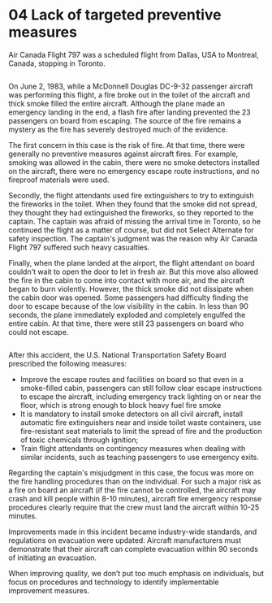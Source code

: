 # 04 Lack of targeted preventive measures

Air Canada Flight 797 was a scheduled flight from Dallas, USA to Montreal, Canada, stopping in Toronto.

<figure><img src="https://zengyi-wei.gitbook.io/~gitbook/image?url=https%3A%2F%2Fgithub.com%2Fuser-attachments%2Fassets%2F63db6b1b-ac8c-4d69-b22e-b479cefb4016&#x26;width=768&#x26;dpr=4&#x26;quality=100&#x26;sign=a8ea6666&#x26;sv=1" alt=""><figcaption></figcaption></figure>



On June 2, 1983, while a McDonnell Douglas DC-9-32 passenger aircraft was performing this flight, a fire broke out in the toilet of the aircraft and thick smoke filled the entire aircraft. Although the plane made an emergency landing in the end, a flash fire after landing prevented the 23 passengers on board from escaping. The source of the fire remains a mystery as the fire has severely destroyed much of the evidence.



The first concern in this case is the risk of fire. At that time, there were generally no preventive measures against aircraft fires. For example, smoking was allowed in the cabin, there were no smoke detectors installed on the aircraft, there were no emergency escape route instructions, and no fireproof materials were used.



Secondly, the flight attendants used fire extinguishers to try to extinguish the fireworks in the toilet. When they found that the smoke did not spread, they thought they had extinguished the fireworks, so they reported to the captain. The captain was afraid of missing the arrival time in Toronto, so he continued the flight as a matter of course, but did not Select Alternate for safety inspection. The captain's judgment was the reason why Air Canada Flight 797 suffered such heavy casualties.



Finally, when the plane landed at the airport, the flight attendant on board couldn't wait to open the door to let in fresh air. But this move also allowed the fire in the cabin to come into contact with more air, and the aircraft began to burn violently. However, the thick smoke did not dissipate when the cabin door was opened. Some passengers had difficulty finding the door to escape because of the low visibility in the cabin. In less than 90 seconds, the plane immediately exploded and completely engulfed the entire cabin. At that time, there were still 23 passengers on board who could not escape.

<figure><img src="https://zengyi-wei.gitbook.io/~gitbook/image?url=https%3A%2F%2Fgithub.com%2Fuser-attachments%2Fassets%2F26826661-6730-456d-ab64-6aa6f9aad252&#x26;width=768&#x26;dpr=4&#x26;quality=100&#x26;sign=4ed3b91f&#x26;sv=1" alt=""><figcaption></figcaption></figure>

After this accident, the U.S. National Transportation Safety Board prescribed the following measures:

* Improve the escape routes and facilities on board so that even in a smoke-filled cabin, passengers can still follow clear escape instructions to escape the aircraft, including emergency track lighting on or near the floor, which is strong enough to block heavy fuel fire smoke
* It is mandatory to install smoke detectors on all civil aircraft, install automatic fire extinguishers near and inside toilet waste containers, use fire-resistant seat materials to limit the spread of fire and the production of toxic chemicals through ignition;
* Train flight attendants on contingency measures when dealing with similar incidents, such as teaching passengers to use emergency exits.

Regarding the captain's misjudgment in this case, the focus was more on the fire handling procedures than on the individual. For such a major risk as a fire on board an aircraft (if the fire cannot be controlled, the aircraft may crash and kill people within 8-10 minutes),  aircraft fire emergency response procedures clearly require that the crew must land the aircraft within 10-25 minutes.



Improvements made in this incident became industry-wide standards, and regulations on evacuation were updated: Aircraft manufacturers must demonstrate that their aircraft can complete evacuation within 90 seconds of initiating an evacuation.



When improving quality, we don’t put too much emphasis on individuals, but focus on procedures and technology to identify implementable improvement measures.

